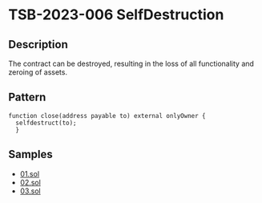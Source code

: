 
# TSB-2023-006 SelfDestruction
## Description

The contract can be destroyed, resulting in the loss of all functionality and zeroing of assets.

## Pattern

```solidity
function close(address payable to) external onlyOwner { 
  selfdestruct(to); 
  }
```

## Samples
 
- [01.sol](https://github.com/cryptousersecurity/token-security-benchmark/blob/main/src/TSB-2023-006/samples/01.sol) 
- [02.sol](https://github.com/cryptousersecurity/token-security-benchmark/blob/main/src/TSB-2023-006/samples/02.sol) 
- [03.sol](https://github.com/cryptousersecurity/token-security-benchmark/blob/main/src/TSB-2023-006/samples/03.sol)
